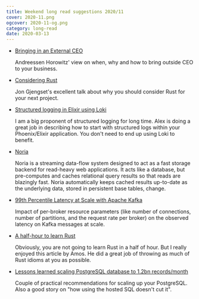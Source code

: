 ```yaml
---
title: Weekend long read suggestions 2020/11
cover: 2020-11.png
ogcover: 2020-11-og.png
category: long-read
date: 2020-03-13
---
```


- [Bringing in an External CEO](https://a16z.com/2020/03/06/external-ceo-founders-startups-when-how-nicira-story/)

    Andreessen Horowitz' view on when, why and how to bring outside CEO to your business.

- [Considering Rust](https://youtu.be/DnT-LUQgc7s)

    Jon Gjengset's excellent talk about why you should consider Rust for your next project.

- [Structured logging in Elixir using Loki](https://akoutmos.com/post/elixir-logging-loki/)

    I am a big proponent of structured logging for long time. Alex is doing a great job in describing how to start with structured logs within your Phoenix/Elixir application. You don't need to end up using Loki to benefit.

- [Noria](https://github.com/mit-pdos/noria)

    Noria is a streaming data-flow system designed to act as a fast storage backend for read-heavy web applications. It acts like a database, but pre-computes and caches relational query results so that reads are blazingly fast. Noria automatically keeps cached results up-to-date as the underlying data, stored in persistent base tables, change.

- [99th Percentile Latency at Scale with Apache Kafka](https://www.confluent.io/blog/configure-kafka-to-minimize-latency/)

    Impact of per-broker resource parameters (like number of connections, number of partitions, and the request rate per broker) on the observed latency on Kafka messages at scale.

- [A half-hour to learn Rust](https://fasterthanli.me/blog/2020/a-half-hour-to-learn-rust/)

    Obviously, you are not going to learn Rust in a half of hour. But I really enjoyed this article by Amos. He did a great job of throwing as much of Rust idioms at you as possible.

- [Lessons learned scaling PostgreSQL database to 1.2bn records/month](https://medium.com/@gajus/lessons-learned-scaling-postgresql-database-to-1-2bn-records-month-edc5449b3067)

    Couple of practical recommendations for scaling up your PostgreSQL. Also a good story on "how using the hosted SQL doesn't cut it".
